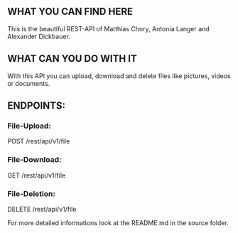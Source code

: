 ## WHAT YOU CAN FIND HERE
This is the beautiful REST-API of Matthias Chory, Antonia Langer and Alexander Dickbauer.
 
## WHAT CAN YOU DO WITH IT
With this API you can upload, download and delete files like pictures, videos or documents.
 
 
## ENDPOINTS:
### File-Upload:
POST /rest/api/v1/file
 
### File-Download:
GET /rest/api/v1/file
 
### File-Deletion:
DELETE /rest/api/v1/file  
  
For more detailed informations look at the README.md in the source folder.
